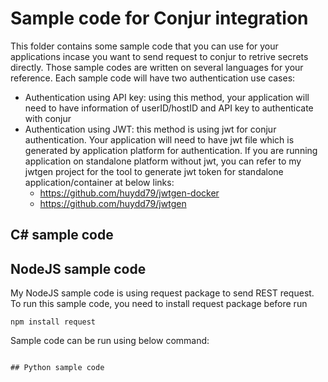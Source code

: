 # Sample code for Conjur integration
This folder contains some sample code that you can use for your applications incase you want to send request to conjur to retrive secrets directly. Those sample codes are written on several languages for your reference.
Each sample code will have two authentication use cases:
- Authentication using API key: using this method, your application will need to have information of userID/hostID and API key to authenticate with conjur
- Authentication using JWT: this method is using jwt for conjur authentication. Your application will need to have jwt file which is generated by application platform for authentication. If you are running application on standalone platform without jwt, you can refer to my jwtgen project for the tool to generate jwt token for standalone application/container at below links:
  - https://github.com/huydd79/jwtgen-docker
  - https://github.com/huydd79/jwtgen

## C# sample code

## NodeJS sample code
My NodeJS sample code is using request package to send REST request. To run this sample code, you need to install request package before run

```npm install request```

Sample code can be run using below command:
```node <sample_code_file.js>

## Python sample code
